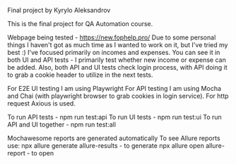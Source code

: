 Final project by Kyrylo Aleksandrov

This is the final project for QA Automation course.

Webpage being tested - https://new.fophelp.pro/ Due to some personal things I haven't got as much time as I wanted to work on it, but I've tried my best :)
I've focused primarily on incomes and expenses. You can see it in both UI and API tests - I primarily test whether new income or expense can be added.
Also, both API and UI tests check login process, with API doing it to grab a cookie header to utilize in the next tests.

For E2E UI testing I am using Playwright
For API testing I am using Mocha and Chai (with playwright browser to grab cookies in login service). For http request Axious is used. 

To run API tests - npm run test:api
To run UI tests - npm run test:ui
To run API and UI together - npm run test:all

Mochawesome reports are generated automatically
To see Allure reports use:
npx allure generate allure-results - to generate
npx allure open allure-report - to open